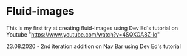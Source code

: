 # Fluid-images

This is my first try at creating fluid-images using Dev Ed's tutorial on Youtube "https://www.youtube.com/watch?v=4SQXOA8Z-lo"

23.08.2020 - 2nd iteration addition on Nav Bar using Dev Ed's tutorial
